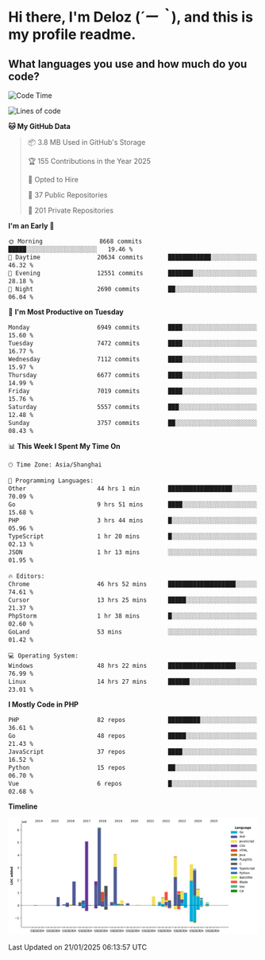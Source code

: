 # **Hi there, I'm Deloz (*´ー｀*), and this is my profile readme.**

## **What languages you use and how much do you code?**

<!--START_SECTION:waka-->
![Code Time](http://img.shields.io/badge/Code%20Time-5%2C558%20hrs%202%20mins-blue)

![Lines of code](https://img.shields.io/badge/From%20Hello%20World%20I%27ve%20Written-42.9%20million%20lines%20of%20code-blue)

**🐱 My GitHub Data** 

> 📦 3.8 MB Used in GitHub's Storage 
 > 
> 🏆 155 Contributions in the Year 2025
 > 
> 💼 Opted to Hire
 > 
> 📜 37 Public Repositories 
 > 
> 🔑 201 Private Repositories 
 > 
**I'm an Early 🐤** 

```text
🌞 Morning                8668 commits        █████░░░░░░░░░░░░░░░░░░░░   19.46 % 
🌆 Daytime                20634 commits       ████████████░░░░░░░░░░░░░   46.32 % 
🌃 Evening                12551 commits       ███████░░░░░░░░░░░░░░░░░░   28.18 % 
🌙 Night                  2690 commits        ██░░░░░░░░░░░░░░░░░░░░░░░   06.04 % 
```
📅 **I'm Most Productive on Tuesday** 

```text
Monday                   6949 commits        ████░░░░░░░░░░░░░░░░░░░░░   15.60 % 
Tuesday                  7472 commits        ████░░░░░░░░░░░░░░░░░░░░░   16.77 % 
Wednesday                7112 commits        ████░░░░░░░░░░░░░░░░░░░░░   15.97 % 
Thursday                 6677 commits        ████░░░░░░░░░░░░░░░░░░░░░   14.99 % 
Friday                   7019 commits        ████░░░░░░░░░░░░░░░░░░░░░   15.76 % 
Saturday                 5557 commits        ███░░░░░░░░░░░░░░░░░░░░░░   12.48 % 
Sunday                   3757 commits        ██░░░░░░░░░░░░░░░░░░░░░░░   08.43 % 
```


📊 **This Week I Spent My Time On** 

```text
🕑︎ Time Zone: Asia/Shanghai

💬 Programming Languages: 
Other                    44 hrs 1 min        ██████████████████░░░░░░░   70.09 % 
Go                       9 hrs 51 mins       ████░░░░░░░░░░░░░░░░░░░░░   15.68 % 
PHP                      3 hrs 44 mins       █░░░░░░░░░░░░░░░░░░░░░░░░   05.96 % 
TypeScript               1 hr 20 mins        █░░░░░░░░░░░░░░░░░░░░░░░░   02.13 % 
JSON                     1 hr 13 mins        ░░░░░░░░░░░░░░░░░░░░░░░░░   01.95 % 

🔥 Editors: 
Chrome                   46 hrs 52 mins      ███████████████████░░░░░░   74.61 % 
Cursor                   13 hrs 25 mins      █████░░░░░░░░░░░░░░░░░░░░   21.37 % 
PhpStorm                 1 hr 38 mins        █░░░░░░░░░░░░░░░░░░░░░░░░   02.60 % 
GoLand                   53 mins             ░░░░░░░░░░░░░░░░░░░░░░░░░   01.42 % 

💻 Operating System: 
Windows                  48 hrs 22 mins      ███████████████████░░░░░░   76.99 % 
Linux                    14 hrs 27 mins      ██████░░░░░░░░░░░░░░░░░░░   23.01 % 
```

**I Mostly Code in PHP** 

```text
PHP                      82 repos            █████████░░░░░░░░░░░░░░░░   36.61 % 
Go                       48 repos            █████░░░░░░░░░░░░░░░░░░░░   21.43 % 
JavaScript               37 repos            ████░░░░░░░░░░░░░░░░░░░░░   16.52 % 
Python                   15 repos            ██░░░░░░░░░░░░░░░░░░░░░░░   06.70 % 
Vue                      6 repos             █░░░░░░░░░░░░░░░░░░░░░░░░   02.68 % 
```



**Timeline**

![Lines of Code chart](https://raw.githubusercontent.com/deloz/deloz/main/assets/bar_graph.png)


 Last Updated on 21/01/2025 06:13:57 UTC
<!--END_SECTION:waka-->
